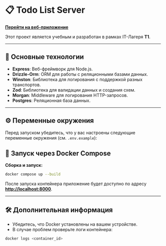 # 📋 Todo List Server

**[Перейти на веб-приложение](https://to-do-list-v1s-projects.vercel.app/)**

Этот проект является учебным и разработан в рамках IT-Лагеря **T1**.

---

## 🚀 **Основные технологии**

- **Express**: Веб-фреймворк для Node.js.
- **Drizzle-Orm**: ORM для работы с реляционными базами данных.
- **Winston**: Библиотека для логирования с поддержкой разных транспортов.
- **Zod**: Библиотека для валидации данных и создания схем.
- **Morgan**: Middleware для логирования HTTP-запросов.
- **Postgres**: Реляционная база данных.

---

## ⚙️ **Переменные окружения**

Перед запуском убедитесь, что у вас настроены следующие переменные окружения (см. `.env.example`):

## 🐳 **Запуск через Docker Compose**

**Сборка и запуск:**

```bash
docker compose up --build
```

После запуска контейнера приложение будет доступно по адресу **[http://localhost:8000](http://localhost:8000)**.

---

## 🛠️ **Дополнительная информация**

- Убедитесь, что Docker установлены на вашем устройстве.
- В случае проблем проверьте логи контейнера:

```bash
docker logs <container_id>
```
